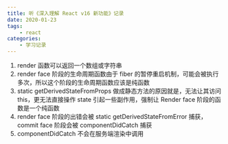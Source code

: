 ```yaml
---
title: 听《深入理解 React v16 新功能》记录
date: 2020-01-23
tags:
    - react
categories:
    - 学习记录
---
```


1. render 函数可以返回一个数组或字符串
2. render face 阶段的生命周期函数由于 fiber 的暂停重启机制，可能会被执行多次，所以这个阶段的生命周期函数应该是纯函数
3. static getDerivedStateFromProps 做成静态方法的原因就是，无法让其访问 this，更无法直接操作 state 引起一些副作用，强制让 Render face 阶段的函数是一个纯函数
4. render face 阶段的出错会被 static getDerivedStateFromError 捕获，commit face 阶段会被 componentDidCatch 捕获
5. componentDidCatch 不会在服务端渲染中调用
